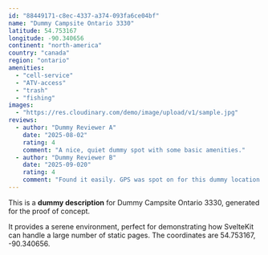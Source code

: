 ```yaml
---
id: "88449171-c8ec-4337-a374-093fa6ce04bf"
name: "Dummy Campsite Ontario 3330"
latitude: 54.753167
longitude: -90.340656
continent: "north-america"
country: "canada"
region: "ontario"
amenities:
  - "cell-service"
  - "ATV-access"
  - "trash"
  - "fishing"
images:
  - "https://res.cloudinary.com/demo/image/upload/v1/sample.jpg"
reviews:
  - author: "Dummy Reviewer A"
    date: "2025-08-02"
    rating: 4
    comment: "A nice, quiet dummy spot with some basic amenities."
  - author: "Dummy Reviewer B"
    date: "2025-09-020"
    rating: 4
    comment: "Found it easily. GPS was spot on for this dummy location."
---
```


This is a **dummy description** for Dummy Campsite Ontario 3330, generated for the proof of concept.

It provides a serene environment, perfect for demonstrating how SvelteKit can handle a large number of static pages. The coordinates are 54.753167, -90.340656.
